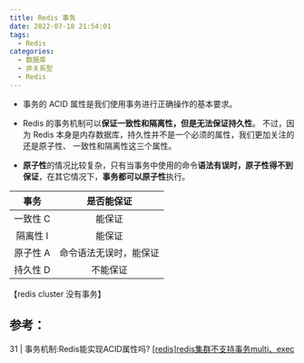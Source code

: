 ```yaml
---
title: Redis 事务
date: 2022-07-18 21:54:01
tags:
  - Redis
categories: 
  - 数据库
  - 非关系型
  - Redis
---
```


<p></p>
<!-- more -->



+ 事务的 ACID 属性是我们使用事务进行正确操作的基本要求。
+ Redis 的事务机制可以**保证一致性和隔离性，但是无法保证持久性**。
  不过，因为 Redis 本身是内存数据库，持久性并不是一个必须的属性，我们更加关注的还是原子性、 一致性和隔离性这三个属性。

+ **原子性**的情况比较复杂，只有当事务中使用的命令**语法有误时，原子性得不到保证**，在其它情况下，**事务都可以原子性**执行。

事务 | 是否能保证
:-: | :-:
一致性 C | 能保证
隔离性 I | 能保证
原子性 A | 命令语法无误时，能保证
持久性 D | 不能保证

 【redis  cluster 没有事务】

## 参考：
31 | 事务机制:Redis能实现ACID属性吗?
[[redis]redis集群不支持事务multi、exec](https://www.liangzl.com/get-article-detail-129391.html) 